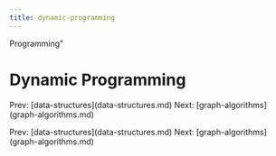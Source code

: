 ```yaml
---
title: dynamic-programming
---
```


Programming\"

# Dynamic Programming

Prev: \[data-structures](data-structures.md) Next:
\[graph-algorithms](graph-algorithms.md)

Prev: \[data-structures](data-structures.md) Next:
\[graph-algorithms](graph-algorithms.md)
